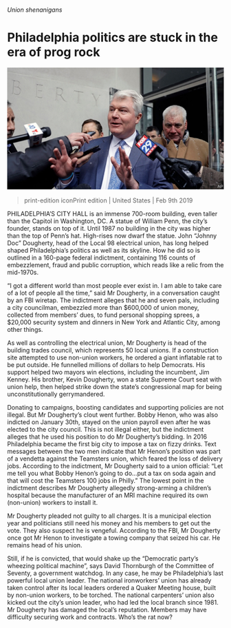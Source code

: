 ###### Union shenanigans

# Philadelphia politics are stuck in the era of prog rock 

![image](images/20190209_usp506.jpg) 

> print-edition iconPrint edition | United States | Feb 9th 2019 

PHILADELPHIA’S CITY HALL is an immense 700-room building, even taller than the Capitol in Washington, DC. A statue of William Penn, the city’s founder, stands on top of it. Until 1987 no building in the city was higher than the top of Penn’s hat. High-rises now dwarf the statue. John “Johnny Doc” Dougherty, head of the Local 98 electrical union, has long helped shaped Philadelphia’s politics as well as its skyline. How he did so is outlined in a 160-page federal indictment, containing 116 counts of embezzlement, fraud and public corruption, which reads like a relic from the mid-1970s. 

“I got a different world than most people ever exist in. I am able to take care of a lot of people all the time,” said Mr Dougherty, in a conversation caught by an FBI wiretap. The indictment alleges that he and seven pals, including a city councilman, embezzled more than $600,000 of union money, collected from members’ dues, to fund personal shopping sprees, a $20,000 security system and dinners in New York and Atlantic City, among other things. 

As well as controlling the electrical union, Mr Dougherty is head of the building trades council, which represents 50 local unions. If a construction site attempted to use non-union workers, he ordered a giant inflatable rat to be put outside. He funnelled millions of dollars to help Democrats. His support helped two mayors win elections, including the incumbent, Jim Kenney. His brother, Kevin Dougherty, won a state Supreme Court seat with union help, then helped strike down the state’s congressional map for being unconstitutionally gerrymandered. 

Donating to campaigns, boosting candidates and supporting policies are not illegal. But Mr Dougherty’s clout went further. Bobby Henon, who was also indicted on January 30th, stayed on the union payroll even after he was elected to the city council. This is not illegal either, but the indictment alleges that he used his position to do Mr Dougherty’s bidding. In 2016 Philadelphia became the first big city to impose a tax on fizzy drinks. Text messages between the two men indicate that Mr Henon’s position was part of a vendetta against the Teamsters union, which feared the loss of delivery jobs. According to the indictment, Mr Dougherty said to a union official: “Let me tell you what Bobby Henon’s going to do…put a tax on soda again and that will cost the Teamsters 100 jobs in Philly.” The lowest point in the indictment describes Mr Dougherty allegedly strong-arming a children’s hospital because the manufacturer of an MRI machine required its own (non-union) workers to install it. 

Mr Dougherty pleaded not guilty to all charges. It is a municipal election year and politicians still need his money and his members to get out the vote. They also suspect he is vengeful. According to the FBI, Mr Dougherty once got Mr Henon to investigate a towing company that seized his car. He remains head of his union. 

Still, if he is convicted, that would shake up the “Democratic party’s wheezing political machine”, says David Thornburgh of the Committee of Seventy, a government watchdog. In any case, he may be Philadelphia’s last powerful local union leader. The national ironworkers’ union has already taken control after its local leaders ordered a Quaker Meeting house, built by non-union workers, to be torched. The national carpenters’ union also kicked out the city’s union leader, who had led the local branch since 1981. Mr Dougherty has damaged the local’s reputation. Members may have difficulty securing work and contracts. Who’s the rat now? 

